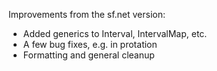 
Improvements from the sf.net version:

* Added generics to Interval, IntervalMap, etc.
* A few bug fixes, e.g. in protation
* Formatting and general cleanup

